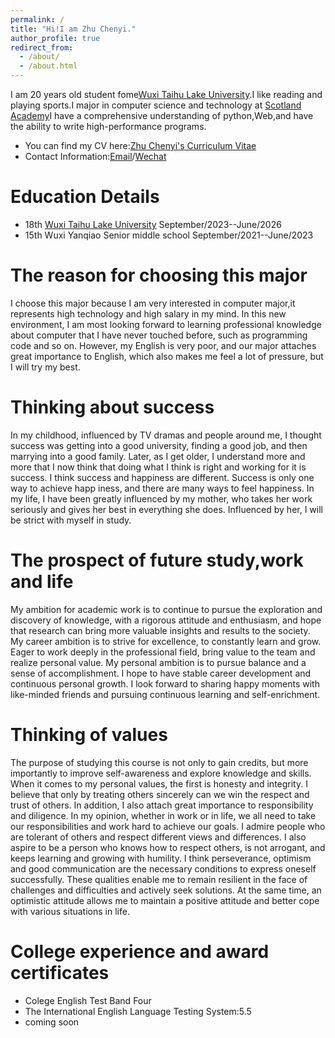 ```yaml
---
permalink: /
title: "Hi!I am Zhu Chenyi."
author_profile: true
redirect_from: 
  - /about/
  - /about.html
---
```


I am 20 years old student fome[Wuxi Taihu Lake University](http://www.wxu.edu.cn/).I like reading and playing sports.I major in computer science and technology at [Scotland Academy](http://www.wxu.edu.cn/2022zy/25290.htm)I have a comprehensive understanding of python,Web,and have the ability to write high-performance programs.
* You can find my CV here:[Zhu Chenyi's Curriculum Vitae](../assets/zhuchenyi_cv.pdf)
* Contact Information:[Email](mailto:70246206@qq.com)/[Wechat](../images/wechat.jpg)

Education Details
=====
* 18th [Wuxi Taihu Lake University](http://www.wxu.edu.cn/)                         September/2023--June/2026
* 15th Wuxi Yanqiao Senior middle school                                            September/2021--June/2023

The reason for choosing this major
======
I choose this major because I am very interested in computer major,it represents high technology and high salary in my mind. In this new environment, I am most looking forward to learning professional knowledge about computer that I have never touched before, such as programming code and so on. However, my English is very poor, and our major attaches great importance to English, which also makes me feel a lot of pressure, but I will try my best.


Thinking about success
======
In my childhood, influenced by TV dramas and people around me, I thought success was getting into a good university, finding a good job, and then marrying into a good family. Later, as I get older, I understand more and more that I now think that doing what I think is right and working for it is success. I think success and happiness are different. Success is only one way to achieve happ
iness, and there are many ways to feel happiness. In my life, I have been greatly influenced by my mother, who takes her work seriously and gives her best in everything she does. Influenced by her, I will be strict with myself in study.


The prospect of future study,work and life
======
My ambition for academic work is to continue to pursue the exploration and discovery of knowledge, with a rigorous attitude and enthusiasm, and hope that research can bring more valuable insights and results to the society. My career ambition is to strive for excellence, to constantly learn and grow. Eager to work deeply in the professional field, bring value to the team and realize personal value. My personal ambition is to pursue balance and a sense of accomplishment. I hope to have stable career development and continuous personal growth. I look forward to sharing happy moments with like-minded friends and pursuing continuous learning and self-enrichment.


Thinking of values
======
The purpose of studying this course is not only to gain credits, but more importantly to improve self-awareness and explore knowledge and skills. When it comes to my personal values, the first is honesty and integrity. I believe that only by treating others sincerely can we win the respect and trust of others. In addition, I also attach great importance to responsibility and diligence. In my opinion, whether in work or in life, we all need to take our responsibilities and work hard to achieve our goals. I admire people who are tolerant of others and respect different views and differences. I also aspire to be a person who knows how to respect others, is not arrogant, and keeps learning and growing with humility. I think perseverance, optimism and good communication are the necessary conditions to express oneself successfully. These qualities enable me to remain resilient in the face of challenges and difficulties and actively seek solutions. At the same time, an optimistic attitude allows me to maintain a positive attitude and better cope with various situations in life.


College experience and award certificates
======
* Colege English Test Band Four
* The International English Language Testing System:5.5
* coming soon

